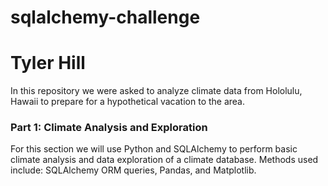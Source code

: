 # sqlalchemy-challenge #
# Tyler Hill #

In this repository we were asked to analyze climate data from Hololulu, Hawaii to prepare for a hypothetical vacation to the area.

### Part 1: Climate Analysis and Exploration

For this section we will use Python and SQLAlchemy to perform basic climate analysis and data exploration of a climate database. Methods used include: SQLAlchemy ORM queries, Pandas, and Matplotlib.